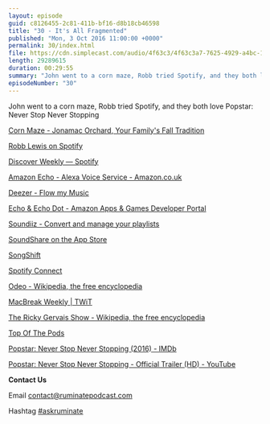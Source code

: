 ```yaml
---
layout: episode
guid: c8126455-2c81-411b-bf16-d8b18cb46598
title: "30 - It's All Fragmented"
published: "Mon, 3 Oct 2016 11:00:00 +0000"
permalink: 30/index.html
file: https://cdn.simplecast.com/audio/4f63c3/4f63c3a7-7625-4929-a4bc-1ef4cdcbca06/0ed2ec2f-5e9f-4594-ae69-44c8f8175ade/613139c6_tc.mp3?aid=rss_feed&feed=7Rzwf7P6
length: 29289615
duration: 00:29:55
summary: "John went to a corn maze, Robb tried Spotify, and they both love Popstar: Never Stop Never Stopping"
episodeNumber: "30"
---
```


John went to a corn maze, Robb tried Spotify, and they both love Popstar: Never Stop Never Stopping

[Corn Maze - Jonamac Orchard, Your Family's Fall Tradition](http://www.jonamacorchard.com/corn-maze/)

[Robb Lewis on Spotify](https://open.spotify.com/user/21axpeczwbtmslt5dkexklwiy)

[Discover Weekly — Spotify](https://www.spotify.com/us/discoverweekly)

[Amazon Echo - Alexa Voice Service - Amazon.co.uk](https://www.amazon.co.uk/dp/B01GAGVIE4?tag=hydrukspg-21&hvadid=139830116842&hvpos=1t2&hvnetw=g&hvrand=2022546532100057120&hvpone=&hvptwo=&hvqmt=e&hvdev=c&hvdvcmdl=&hvlocint=&hvlocphy=9045785&hvtargid=kwd-50712656950&ref=pd_sl_85eot7h432_e)

[Deezer - Flow my Music](http://www.deezer.com/?utm_source=google&utm_content=search_brand)

[Echo & Echo Dot - Amazon Apps & Games Developer Portal](https://developer.amazon.com/echo)

[Soundiiz - Convert and manage your playlists](https://soundiiz.com/)

[SoundShare on the App Store](https://itunes.apple.com/gb/app/soundshare/id437060737?mt=8)

[SongShift](http://songshiftapp.com/)

[Spotify Connect](https://www.spotify.com/us/connect/)

[Odeo - Wikipedia, the free encyclopedia](https://en.wikipedia.org/wiki/Odeo)

[MacBreak Weekly | TWiT](https://twit.tv/shows/macbreak-weekly)

[The Ricky Gervais Show - Wikipedia, the free encyclopedia](https://en.wikipedia.org/wiki/The_Ricky_Gervais_Show)

[Top Of The Pods](http://www.topofthepods.co.uk/)

[Popstar: Never Stop Never Stopping (2016) - IMDb](http://www.imdb.com/title/tt3960412/)

[Popstar: Never Stop Never Stopping - Official Trailer (HD) - YouTube](https://www.youtube.com/watch?v=Q9RoNzJrmDo)

**Contact Us**

Email [contact@ruminatepodcast.com](mailto:contact@ruminatepodcast.com)

Hashtag [#askruminate](https://twitter.com/search?q=askruminate)
